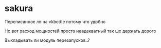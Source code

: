 # sakura

Переписанное лп на vkbottle потому что удобно 

Но вот расход мощностей просто неадекватный так шо держать дорого 

Выкладывать ли модуль перезапусков..?
